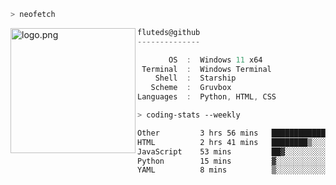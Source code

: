 ```zsh
> neofetch
```

<!--img align="left" src="https://github.com/fluteds.png" alt="logo.png" width="200"/>-->
<img align="left" src="https://external-content.duckduckgo.com/iu/?u=https%3A%2F%2F78.media.tumblr.com%2F975fca5f82161b190efdcaa05ffbd4ec%2Ftumblr_p6q6m9TJF01x3p3jmo1_500.png&f=1&nofb=1" alt="logo.png" width="200"/>

```csharp
fluteds@github
--------------

       OS  :  Windows 11 x64
 Terminal  :  Windows Terminal
    Shell  :  Starship
   Scheme  :  Gruvbox
Languages  :  Python, HTML, CSS
```

```zsh
> coding-stats --weekly
```

<!--START_SECTION:waka-->

```txt
Other         3 hrs 56 mins   ████████████▒░░░░░░░░░░░░   49.49 %
HTML          2 hrs 41 mins   ████████▒░░░░░░░░░░░░░░░░   33.83 %
JavaScript    53 mins         ██▓░░░░░░░░░░░░░░░░░░░░░░   11.12 %
Python        15 mins         ▓░░░░░░░░░░░░░░░░░░░░░░░░   03.26 %
YAML          8 mins          ▒░░░░░░░░░░░░░░░░░░░░░░░░   01.73 %
```

<!--END_SECTION:waka-->
